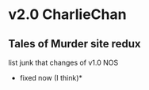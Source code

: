 # v2.0 CharlieChan
## Tales of Murder site redux

list junk that changes of v1.0 NOS

* fixed now (I think)*